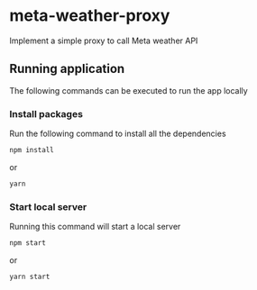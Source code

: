 # meta-weather-proxy
Implement a simple proxy to call Meta weather API

## Running application

The following commands can be executed to run the app locally

### Install packages

Run the following command to install all the dependencies

```bash
npm install 
```
or
```bash
yarn 
```
### Start local server

Running this command will start a local server

```bash
npm start
```
or
```bash
yarn start
```
